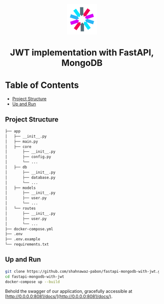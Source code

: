 <div align="center">
  <img alt="fastapi-jwt" height="100px" width="100px" src="logo.png" />
  <h1>JWT implementation with FastAPI, MongoDB</h1>
</div>

# Table of Contents

- [Project Structure](#project-structure)
- [Up and Run](#up-and-run)

## Project Structure

```sh
├── app
│   ├── __init__.py
│   ├── main.py
│   ├── core
│       ├── __init__.py
│       ├── config.py
│       └── ...
│   ├── db
│       ├── __init__.py
│       ├── database.py
│       └── ...
│   ├── models
│       ├── __init__.py
│       ├── user.py
│       └── ...
│   └── routes
│       ├── __init__.py
│       ├── user.py
│       └── ...
├── docker-compose.yml
├── .env
├── .env.example
└── requirements.txt
```

## Up and Run

```sh
git clone https://github.com/shahnawaz-pabon/fastapi-mongodb-with-jwt.git
cd fastapi-mongodb-with-jwt
docker-compose up --build
```
Behold the swagger of our application, gracefully accessible at [http://0.0.0.0:8081/docs/](http://0.0.0.0:8081/docs/).